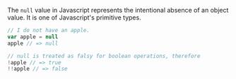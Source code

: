 The `null` value in Javascript represents the intentional absence of an object value. It is one of Javascript's primitive types.

```javascript
// I do not have an apple.
var apple = null
apple // => null

// null is treated as falsy for boolean operations, therefore
!apple // => true
!!apple // => false
```